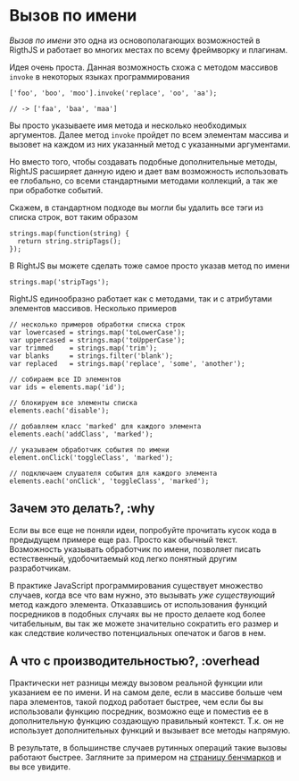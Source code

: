 # Вызов по имени

_Вызов по имени_ это одна из основополагающих возможностей в RigthJS и работает
во многих местах по всему фреймворку и плагинам.

Идея очень проста. Данная возможность схожа с методом массивов `invoke` в некоторых
языках программирования

    ['foo', 'boo', 'moo'].invoke('replace', 'oo', 'aa');
    
    // -> ['faa', 'baa', 'maa']

Вы просто указываете имя метода и несколько необходимых аргументов. Далее метод
`invoke` пройдет по всем элементам массива и вызовет на каждом из них указанный
метод с указанными аргументами.

Но вместо того, чтобы создавать подобные дополнительные методы, RightJS расширяет
данную идею и дает вам возможность использовать ее глобально, со всеми стандартными
методами коллекций, а так же при обработке событий.

Скажем, в стандартном подходе вы могли бы удалить все тэги из списка строк, вот таким образом

    strings.map(function(string) {
      return string.stripTags();
    });

В RightJS вы можете сделать тоже самое просто указав метод по имени

    strings.map('stripTags');

RightJS единообразно работает как с методами, так и с атрибутами элементов
массивов. Несколько примеров

    // несколько примеров обработки списка строк
    var lowercased = strings.map('toLowerCase');
    var uppercased = strings.map('toUpperCase');
    var trimmed    = strings.map('trim');
    var blanks     = strings.filter('blank');
    var replaced   = strings.map('replace', 'some', 'another');
    
    // собираем все ID элементов
    var ids = elements.map('id');
    
    // блокируем все элементы списка
    elements.each('disable');
    
    // добавляем класс 'marked' для каждого элемента
    elements.each('addClass', 'marked');
    
    // указываем обработчик события по имени
    element.onClick('toggleClass', 'marked');
    
    // подключаем слушателя события для каждого элемента
    elements.each('onClick', 'toggleClass', 'marked');
    

## Зачем это делать?, :why

Если вы все еще не поняли идеи, попробуйте прочитать кусок кода в предыдущем
примере еще раз. Просто как обычный текст. Возможность указывать обработчик
по имени, позволяет писать естественный, удобочитаемый код легко понятный
другим разработчикам.

В практике JavaScript программирования существует множество случаев, когда
все что вам нужно, это вызывать _уже существующий_ метод каждого элемента.
Отказавшись от использования функций посредников в подобных случаях вы не
просто делаете код более читабельным, вы так же можете значительно сократить
его размер и как следствие количество потенциальных опечаток и багов в нем.


## А что с производительностью?, :overhead

Практически нет разницы между вызовом реальной функции или указанием ее
по имени. И на самом деле, если в массиве больше чем пара элементов, такой
подход работает быстрее, чем если бы вы использовали функцию посредник, возможно
еще и поместив ее в дополнительную функцию создающую правильный контекст.
Т.к. он не использует дополнительных функций и вызывает все методы напрямую.

В результате, в большинстве случаев рутинных операций такие вызовы работают
быстрее. Загляните за примером на [страницу бенчмарков](/benchmarks) и вы все увидите.
